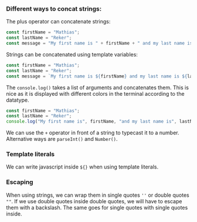 ### Different ways to concat strings:

The plus operator can concatenate strings:

```javascript
const firstName = "Mathias";
const lastName = "Reker";
const message = "My first name is " + firstName + " and my last name is " + lastName;
 ```

Strings can be concatenated using template variables:

```javascript
const firstName = "Mathias";
const lastName = "Reker";
const message = `My first name is ${firstName} and my last name is ${lastName}`;
 ```

The `console.log()` takes a list of arguments and concatenates them. This is nice as it is displayed with different
colors in
the terminal according to the datatype.

```javascript
const firstName = "Mathias";
const lastName = "Reker";
console.log("My first name is", firstName, "and my last name is", lastName);
```

We can use the `+` operator in front of a string to typecast it to a number. Alternative ways are `parseInt()`
and `Number()`.

### Template literals

We can write javascript inside `${}` when using template literals.

### Escaping

When using strings, we can wrap them in single quotes `''` or double quotes `""`. If we use double quotes inside double
quotes, we will have to escape them with a backslash. The same goes for single quotes with single quotes inside.
